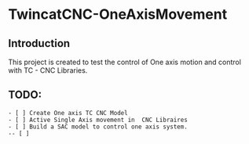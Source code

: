 # TwincatCNC-OneAxisMovement
## Introduction
  This project is created to test the control of One axis motion and control with TC - CNC Libraries. 
  
 ## TODO:
    - [ ] Create One axis TC CNC Model
    - [ ] Active Single Axis movement in  CNC Libraires
    - [ ] Build a SAC model to control one axis system. 
    -- [ ]  
